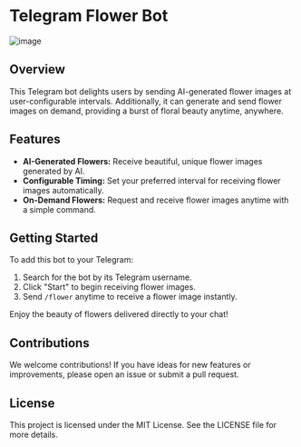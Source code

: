 # Telegram Flower Bot
![image](https://github.com/Vitazema/FlowerBot/assets/21251202/aa1e7b57-c900-4944-bf68-83190e4a859c)

## Overview

This Telegram bot delights users by sending AI-generated flower images at user-configurable intervals. Additionally, it can generate and send flower images on demand, providing a burst of floral beauty anytime, anywhere.

## Features

- **AI-Generated Flowers:** Receive beautiful, unique flower images generated by AI.
- **Configurable Timing:** Set your preferred interval for receiving flower images automatically.
- **On-Demand Flowers:** Request and receive flower images anytime with a simple command.

## Getting Started

To add this bot to your Telegram:

1. Search for the bot by its Telegram username.
2. Click "Start" to begin receiving flower images.
4. Send `/flower` anytime to receive a flower image instantly.

Enjoy the beauty of flowers delivered directly to your chat!

## Contributions

We welcome contributions! If you have ideas for new features or improvements, please open an issue or submit a pull request.

## License

This project is licensed under the MIT License. See the LICENSE file for more details.
